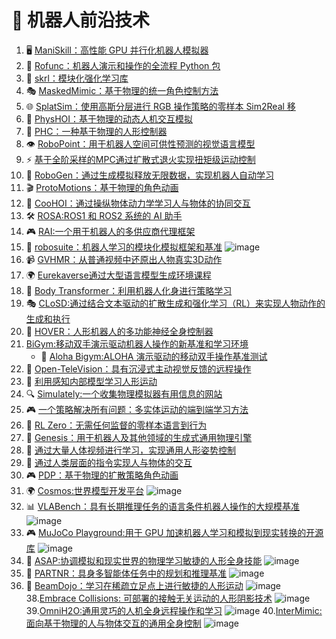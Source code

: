 # 🔬 机器人前沿技术

1. 🖥️ [ManiSkill：高性能 GPU 并行化机器人模拟器](https://github.com/haosulab/ManiSkill)
2. 🔧 [Rofunc：机器人演示和操作的全流程 Python 包](https://github.com/Skylark0924/Rofunc)
3. 🎯 [skrl：模块化强化学习库](https://github.com/Toni-SM/skrl)
4. 🎭 [MaskedMimic：基于物理的统一角色控制方法](https://research.nvidia.com/labs/par/maskedmimic/)
5. 🌐 [SplatSim：使用高斯分层进行 RGB 操作策略的零样本 Sim2Real 移](https://splatsim.github.io/)
6. 🤖 [PhysHOI：基于物理的动态人机交互模拟](https://github.com/wyhuai/PhysHOI)
7. 🦿 [PHC：一种基于物理的人形控制器](https://github.com/ZhengyiLuo/PHC)
8. 👁️ [RoboPoint：用于机器人空间可供性预测的视觉语言模型](https://robo-point.github.io/)
9. ⚡ [基于全阶采样的MPC通过扩散式退火实现扭矩级运动控制](https://lecar-lab.github.io/dial-mpc/)
10. 🧪 [RoboGen：通过生成模拟释放无限数据，实现机器人自动学习](https://github.com/Genesis-Embodied-AI/RoboGen)
11. 🎬 [ProtoMotions：基于物理的角色动画](https://github.com/NVlabs/ProtoMotions/tree/main)
12. 🤝 [CooHOI：通过操纵物体动力学学习人与物体的协同交互](https://github.com/Winston-Gu/CooHOI)
13. 🛠️ [ROSA:ROS1 和 ROS2 系统的 AI 助手](https://github.com/nasa-jpl/rosa)
14. 🎮 [RAI:一个用于机器人的多供应商代理框架](https://github.com/RobotecAI/rai?tab=readme-ov-file#simulation-demos)
15. 🔨 [robosuite：机器人学习的模块化模拟框架和基准](https://github.com/ARISE-Initiative/robosuite)
        ![image](https://github.com/user-attachments/assets/6724fc91-7186-485d-98a4-9c171377103e)
17. 📹 [GVHMR：从普通视频中还原出人物真实3D动作](https://github.com/zju3dv/GVHMR)
18. 🌍 [Eurekaverse通过大型语言模型生成环境课程](https://github.com/eureka-research/eurekaverse)
19. 🤖 [Body Transformer：利用机器人化身进行策略学习](https://github.com/carlosferrazza/BodyTransformer)
20. 🎭 [CLoSD:通过结合文本驱动的扩散生成和强化学习（RL）来实现人物动作的生成和执行](https://github.com/GuyTevet/CLoSD?tab=readme-ov-file)
21. 🦾 [HOVER：人形机器人的多功能神经全身控制器](https://hover-versatile-humanoid.github.io/)
22. [BiGym:移动双手演示驱动机器人操作的新基准和学习环境](https://github.com/chernyadev/bigym)
    - 🤖 [Aloha Bigym:ALOHA 演示驱动的移动双手操作基准测试](https://github.com/AlmondGod/aloha-bigym.git)
23. 🔬 [Open-TeleVision：具有沉浸式主动视觉反馈的远程操作](https://github.com/OpenTeleVision/TeleVision)
24. 🧠 [利用感知内部模型学习人形运动](https://junfeng-long.github.io/PIM/)
25. 🔍 [Simulately:一个收集物理模拟器有用信息的网站](https://github.com/geng-haoran/Simulately?tab=readme-ov-file)
26. 🎮 [一个策略解决所有问题：多实体运动的端到端学习方法](https://github.com/nico-bohlinger/one_policy_to_run_them_all.git)
27. 🤖 [RL Zero：无需任何监督的零样本语言到行为](https://hari-sikchi.github.io/rlzero/)
28. 🌟 [Genesis：用于机器人及其他领域的生成式通用物理引擎](https://genesis-embodied-ai.github.io/)
29. 🎥 [通过大量人体视频进行学习，实现通用人形姿势控制](https://usc-gvl.github.io/UH-1/)
30. 👥 [通过人类层面的指令实现人与物体的交互](https://hoifhli.github.io/)
31. 🎮 [PDP：基于物理的扩散策略角色动画](https://stanford-tml.github.io/PDP.github.io/) 
32. 🌍 [Cosmos:世界模型开发平台](https://github.com/NVIDIA/Cosmos.git)
    ![image](https://github.com/user-attachments/assets/b23387bd-64d9-40a4-b349-1af2d3ac1e46)
33. 📊 [VLABench：具有长期推理任务的语言条件机器人操作的大规模基准](https://github.com/OpenMOSS/VLABench)
    ![image](https://github.com/user-attachments/assets/0369d9a0-b0a7-432f-af7e-16e69086f125)
34. 🎮 [MuJoCo Playground:用于 GPU 加速机器人学习和模拟到现实转换的开源库](https://playground.mujoco.org/)
    ![image](https://github.com/user-attachments/assets/3896969c-74e0-446e-af63-0e6324639bd2)
35. 🤖 [ASAP:协调模拟和现实世界的物理学习敏捷的人形全身技能](https://agile.human2humanoid.com/)
    ![image](https://github.com/user-attachments/assets/d921df3c-0610-414e-9eb1-018ec90a8040)
36. 🤝 [PARTNR：具身多智能体任务中的规划和推理基准](https://github.com/facebookresearch/partnr-planner)
    ![image](https://github.com/user-attachments/assets/9f71a916-c04f-4cee-abe7-b8d53b468673)
37. 🦿 [BeamDojo：学习在稀疏立足点上进行敏捷的人形运动](https://why618188.github.io/beamdojo/)
    ![image](https://github.com/user-attachments/assets/3f5bc175-d2ee-4e8c-b7a0-55f0d94522e7)
38.[Embrace Collisions: 可部署的接触无关运动的人形阴影技术](https://project-instinct.github.io/)
    ![image](https://github.com/user-attachments/assets/139318a7-99fe-44bd-903b-5b30bd1d90bf)
39.[OmniH2O:通用灵巧的人机全身远程操作和学习](https://omni.human2humanoid.com/?login=from_csdn)
    ![image](https://github.com/user-attachments/assets/67e9afce-fc2c-4d7d-b396-372bb5d2dde3)
40.[InterMimic:面向基于物理的人与物体交互的通用全身控制](https://sirui-xu.github.io/InterMimic/)
![image](https://github.com/user-attachments/assets/7b579366-6d0a-44be-aa02-0cdceffe0739)


